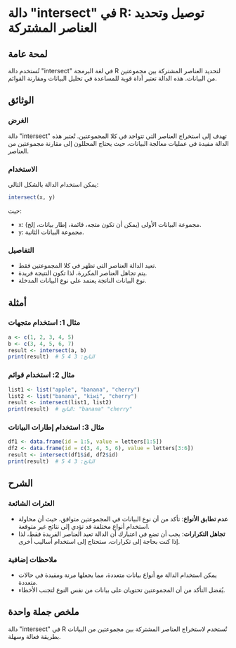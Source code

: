 <!--
Meta Description: # دالة "intersect" في R: توصيل وتحديد العناصر المشتركة ## لمحة عامة تُستخدم دالة "intersect" في لغة البرمجة R لتحديد العناصر المشتركة بين مجموعتين من ...
Meta Keywords: البيانات, intersect, العناصر, استخدام, الدالة
-->

# دالة "intersect" في R: توصيل وتحديد العناصر المشتركة

## لمحة عامة
تُستخدم دالة "intersect" في لغة البرمجة R لتحديد العناصر المشتركة بين مجموعتين من البيانات. هذه الدالة تعتبر أداة قوية للمساعدة في تحليل البيانات ومقارنة القوائم.

## الوثائق
### الغرض
دالة "intersect" تهدف إلى استخراج العناصر التي تتواجد في كلا المجموعتين. تُعتبر هذه الدالة مفيدة في عمليات معالجة البيانات، حيث يحتاج المحللون إلى مقارنة مجموعتين من العناصر.

### الاستخدام
يمكن استخدام الدالة بالشكل التالي:
```R
intersect(x, y)
```
حيث:
- `x`: مجموعة البيانات الأولى (يمكن أن تكون متجه، قائمة، إطار بيانات، إلخ).
- `y`: مجموعة البيانات الثانية.

### التفاصيل
- تعيد الدالة العناصر التي تظهر في كلا المجموعتين فقط.
- يتم تجاهل العناصر المكررة، لذا تكون النتيجة فريدة.
- نوع البيانات الناتجة يعتمد على نوع البيانات المدخلة.

## أمثلة
### مثال 1: استخدام متجهات
```R
a <- c(1, 2, 3, 4, 5)
b <- c(3, 4, 5, 6, 7)
result <- intersect(a, b)
print(result)  # الناتج: 3 4 5
```

### مثال 2: استخدام قوائم
```R
list1 <- list("apple", "banana", "cherry")
list2 <- list("banana", "kiwi", "cherry")
result <- intersect(list1, list2)
print(result)  # الناتج: "banana" "cherry"
```

### مثال 3: استخدام إطارات البيانات
```R
df1 <- data.frame(id = 1:5, value = letters[1:5])
df2 <- data.frame(id = c(3, 4, 5, 6), value = letters[3:6])
result <- intersect(df1$id, df2$id)
print(result)  # الناتج: 3 4 5
```

## الشرح
### العثرات الشائعة
- **عدم تطابق الأنواع**: تأكد من أن نوع البيانات في المجموعتين متوافق، حيث أن محاولة استخدام أنواع مختلفة قد تؤدي إلى نتائج غير متوقعة.
- **تجاهل التكرارات**: يجب أن تضع في اعتبارك أن الدالة تعيد العناصر الفريدة فقط، لذا إذا كنت بحاجة إلى تكرارات، ستحتاج إلى استخدام أساليب أخرى.

### ملاحظات إضافية
- يمكن استخدام الدالة مع أنواع بيانات متعددة، مما يجعلها مرنة ومفيدة في حالات متعددة.
- يُفضل التأكد من أن المجموعتين تحتويان على بيانات من نفس النوع لتجنب الأخطاء.

## ملخص جملة واحدة
دالة "intersect" في R تُستخدم لاستخراج العناصر المشتركة بين مجموعتين من البيانات بطريقة فعالة وسهلة.